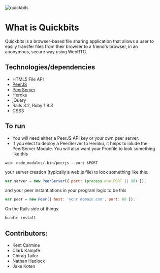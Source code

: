 ![quickbits](http://i.imgur.com/ulynnBc.png)

# What is Quickbits
Quickbits is a browser-based file sharing application that allows a user to easily transfer files from their browser to a friend's browser, in an anonymous, secure way using WebRTC.

## Technologies/dependencies
- HTML5 File API
- [PeerJS](https://github.com/peers/peerjs/)
- [PeerServer](https://github.com/peers/peerjs-server)
- Heroku
- jQuery
- Rails 3.2, Ruby 1.9.3
- CSS3

## To run
- You will need either a PeerJS API key or your own peer server.
- If you elect to deploy a PeerServer to Heroku, it helps to inlude the
  PeerServer Module. You will also want your Procfile to look something like this

```
web: node_modules/.bin/peerjs --port $PORT
```

your server creation (typically a web.js file) to look something like this:

```javascript
var server = new PeerServer({ port: (process.env.PORT || 80) });
```

and your peer instantiations in your program logic to be this
```javascript
var peer = new Peer({ host: 'your.domain.com', port: 80 });
```

On the Rails side of things:
```ruby
bundle install
```







## Contributors:
- Kent Carmine
- Clark Kampfe
- Chirag Tailor
- Nathan Hadlock
- Jake Koten
